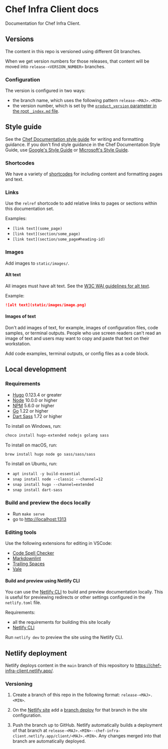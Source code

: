 <!-- markdownlint-disable-next-line MD002 -->
# Chef Infra Client docs

Documentation for Chef Infra Client.

## Versions

The content in this repo is versioned using different Git branches.

When we get version numbers for those releases, that content will be moved into `release-<VERSION_NUMBER>` branches.

### Configuration

The version is configured in two ways:

- the branch name, which uses the following pattern `release-<MAJ>.<MIN>`
- the version number, which is set by the [`product_version` parameter in the root `_index.md` file](https://github.com/progress-platform-services/chef-web-docs/blob/main/content/_index.md?plain=1#L7).

## Style guide

See the [Chef Documentation style guide](https://docs.chef.io/style/) for writing and formatting guidance.
If you don't find style guidance in the Chef Documentation Style Guide, use [Google's Style Guide](https://developers.google.com/style) or [Microsoft's Style Guide](https://learn.microsoft.com/en-us/style-guide/welcome/).

### Shortcodes

We have a variety of [shortcodes](https://docs.chef.io/style/shortcodes/) for including content and formatting pages and text.

### Links

Use the `relref` shortcode to add relative links to pages or sections within this documentation set.

Examples:

- `[link text](some_page)`
- `[link text](section/some_page)`
- `[link text](section/some_page#heading-id)`

### Images

Add images to `static/images/`.

#### Alt text

All images must have alt text. See the [W3C WAI guidelines for alt text](https://www.w3.org/WAI/tutorials/images/).

Example:

```md
![alt text](static/images/image.png)
```

#### Images of text

Don't add images of text, for example, images of configuration files, code samples, or terminal outputs.
People who use screen readers can't read an image of text and users may want to copy and paste that text on their workstation.

Add code examples, terminal outputs, or config files as a code block.

## Local development

### Requirements

- [Hugo](https://gohugo.io/) 0.123.4 or greater
- [Node](https://www.nodejs.com) 10.0.0 or higher
- [NPM](https://www.npmjs.com/) 5.6.0 or higher
- [Go](https://golang.org/dl/) 1.22 or higher
- [Dart Sass](https://sass-lang.com/dart-sass/) 1.72 or higher

To install on Windows, run:

```ps1
choco install hugo-extended nodejs golang sass
```

To install on macOS, run:

```sh
brew install hugo node go sass/sass/sass
```

To install on Ubuntu, run:

- `apt install -y build-essential`
- `snap install node --classic --channel=12`
- `snap install hugo --channel=extended`
- `snap install dart-sass`

### Build and preview the docs locally

- Run `make serve`
- go to [http://localhost:1313](http://localhost:1313)

### Editing tools

Use the following extensions for editing in VSCode:

- [Code Spell Checker](https://marketplace.visualstudio.com/items?itemName=streetsidesoftware.code-spell-checker)
- [Markdownlint](https://marketplace.visualstudio.com/items?itemName=DavidAnson.vscode-markdownlint)
- [Trailing Spaces](https://marketplace.visualstudio.com/items?itemName=shardulm94.trailing-spaces)
- [Vale](https://marketplace.visualstudio.com/items?itemName=ChrisChinchilla.vale-vscode)

#### Build and preview using Netlify CLI

You can use the [Netlify CLI](https://docs.netlify.com/cli/local-development/) to build and preview documentation locally.
This is useful for previewing redirects or other settings configured in the `netlify.toml` file.

Requirements:

- all the requirements for building this site locally
- [Netlify CLI](https://docs.netlify.com/cli/get-started/#installation)

Run `netlify dev` to preview the site using the Netlify CLI.

## Netlify deployment

Netlify deploys content in the `main` branch of this repository to [<https://chef-infra-client.netlify.app/>](https://chef-infra-client.netlify.app/).

### Versioning

1. Create a branch of this repo in the following format: `release-<MAJ>.<MIN>`.

1. On the [Netlify site](https://app.netlify.com) add a [branch deploy](https://docs.netlify.com/site-deploys/overview/#set-up-a-branch-deploy-for-specific-branches) for that branch in the site configuration.

1. Push the branch up to GitHub. Netlify automatically builds a deployment of that branch at `release-<MAJ>.<MIN>--chef-infra-client.netlify.app/client/<MAJ>.<MIN>`.
   Any changes merged into that branch are automatically deployed.
